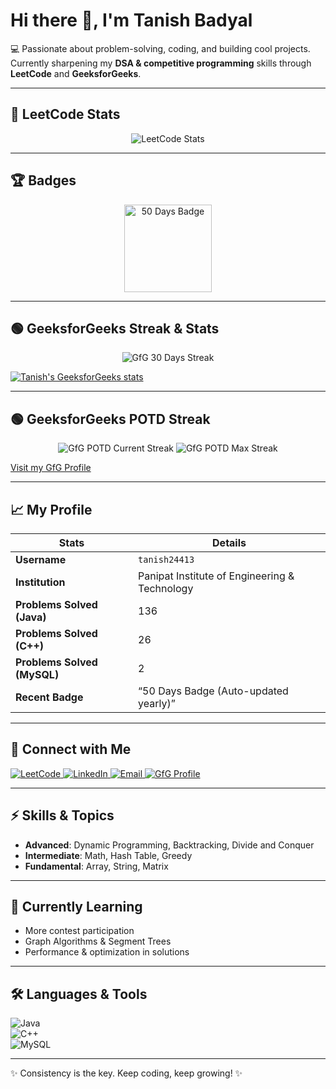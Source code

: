 # Hi there 👋, I'm Tanish Badyal

💻 Passionate about problem-solving, coding, and building cool projects.  
Currently sharpening my **DSA & competitive programming** skills through **LeetCode** and **GeeksforGeeks**.

---

## 🚀 LeetCode Stats

<p align="center">
  <img src="https://leetcard.jacoblin.cool/tanish24413?theme=dark&font=baloo&ext=contest" alt="LeetCode Stats" />
</p>

---

## 🏆 Badges

<p align="center">
  <!-- The GitHub Action will auto-update this year -->
  <img src="https://assets.leetcode.com/static_assets/marketing/2025-50.gif" alt="50 Days Badge" width="140" height="140"/>
</p>

---

## 🟢 GeeksforGeeks Streak & Stats

<p align="center">
  <!-- GfG 30 Days Streak -->
  <img src="https://img.shields.io/badge/GfG-30%20Days%20Streak-1E7F3C?style=for-the-badge&logo=geeksforgeeks&logoColor=white" alt="GfG 30 Days Streak"/>
</p>

[![Tanish's GeeksforGeeks stats](https://geeks-for-geeks-stats-api.vercel.app/?userName=tanishshawld1&theme=dark&hide_border=false&hide_title=false&show_icons=true&icon_color=FFA116&bg_color=1E1E2F)](https://www.geeksforgeeks.org/user/tanishshawld1/)

---

## 🟢 GeeksforGeeks POTD Streak

<p align="center">
  <img src="https://img.shields.io/badge/Current%20POTD%20Streak-30%20Days-1E7F3C?style=for-the-badge&logo=geeksforgeeks&logoColor=white" alt="GfG POTD Current Streak"/>
  <img src="https://img.shields.io/badge/Max%20POTD%20Streak-45%20Days-1E7F3C?style=for-the-badge&logo=geeksforgeeks&logoColor=white" alt="GfG POTD Max Streak"/>
</p>

[Visit my GfG Profile](https://www.geeksforgeeks.org/user/tanishshawld1/)

---

## 📈 My Profile

| Stats | Details |
|---|---|
| **Username** | `tanish24413` |
| **Institution** | Panipat Institute of Engineering & Technology |
| **Problems Solved (Java)** | 136 |
| **Problems Solved (C++)** | 26 |
| **Problems Solved (MySQL)** | 2 |
| **Recent Badge** | “50 Days Badge (Auto-updated yearly)” |

---

## 🔗 Connect with Me

<p align="left">
  <a href="https://leetcode.com/u/tanish24413/" target="_blank">
    <img src="https://img.shields.io/badge/LeetCode-FFA116?style=for-the-badge&logo=leetcode&logoColor=black" alt="LeetCode"/>
  </a>
  <a href="https://www.linkedin.com/in/tanish-badyal-1099ab228" target="_blank">
    <img src="https://img.shields.io/badge/LinkedIn-0A66C2?style=for-the-badge&logo=linkedin&logoColor=white" alt="LinkedIn"/>
  </a>
  <a href="mailto:tanisharma2465@gmail.com" target="_blank">
    <img src="https://img.shields.io/badge/Email-D14836?style=for-the-badge&logo=gmail&logoColor=white" alt="Email"/>
  </a>
  <a href="https://www.geeksforgeeks.org/user/tanishshawld1/" target="_blank">
    <img src="https://img.shields.io/badge/GeeksforGeeks-1E7F3C?style=for-the-badge&logo=geeksforgeeks&logoColor=white" alt="GfG Profile"/>
  </a>
</p>

---

## ⚡ Skills & Topics

- **Advanced**: Dynamic Programming, Backtracking, Divide and Conquer  
- **Intermediate**: Math, Hash Table, Greedy  
- **Fundamental**: Array, String, Matrix  

---

## 🌱 Currently Learning

- More contest participation  
- Graph Algorithms & Segment Trees  
- Performance & optimization in solutions  

---

## 🛠️ Languages & Tools

![Java](https://img.shields.io/badge/Java-ED8B00?style=for-the-badge&logo=java&logoColor=white)  
![C++](https://img.shields.io/badge/C++-00599C?style=for-the-badge&logo=cplusplus&logoColor=white)  
![MySQL](https://img.shields.io/badge/MySQL-4479A1?style=for-the-badge&logo=mysql&logoColor=white)

---

✨ Consistency is the key. Keep coding, keep growing! ✨
